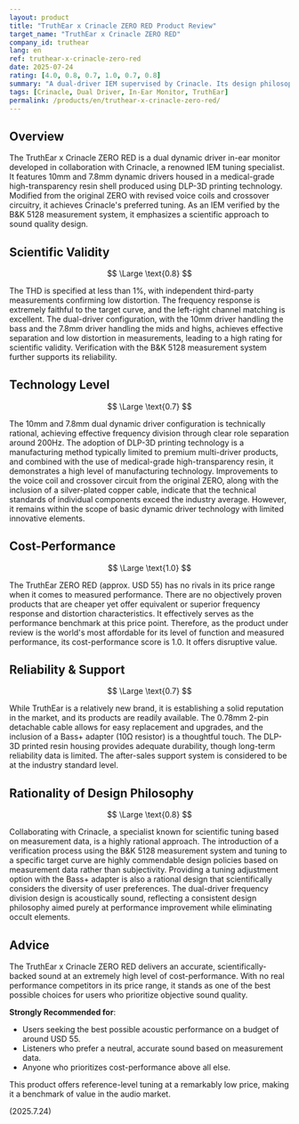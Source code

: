 ```yaml
---
layout: product
title: "TruthEar x Crinacle ZERO RED Product Review"
target_name: "TruthEar x Crinacle ZERO RED"
company_id: truthear
lang: en
ref: truthear-x-crinacle-zero-red
date: 2025-07-24
rating: [4.0, 0.8, 0.7, 1.0, 0.7, 0.8]
summary: "A dual-driver IEM supervised by Crinacle. Its design philosophy, based on scientific evidence, is highly commendable, and its measured performance is excellent. With no cheaper competitors offering equivalent or better performance, it achieves the best cost-performance in its price range, making it a price-disruptive product."
tags: [Crinacle, Dual Driver, In-Ear Monitor, TruthEar]
permalink: /products/en/truthear-x-crinacle-zero-red/
---
```

## Overview

The TruthEar x Crinacle ZERO RED is a dual dynamic driver in-ear monitor developed in collaboration with Crinacle, a renowned IEM tuning specialist. It features 10mm and 7.8mm dynamic drivers housed in a medical-grade high-transparency resin shell produced using DLP-3D printing technology. Modified from the original ZERO with revised voice coils and crossover circuitry, it achieves Crinacle's preferred tuning. As an IEM verified by the B&K 5128 measurement system, it emphasizes a scientific approach to sound quality design.

## Scientific Validity

$$ \Large \text{0.8} $$

The THD is specified at less than 1%, with independent third-party measurements confirming low distortion. The frequency response is extremely faithful to the target curve, and the left-right channel matching is excellent. The dual-driver configuration, with the 10mm driver handling the bass and the 7.8mm driver handling the mids and highs, achieves effective separation and low distortion in measurements, leading to a high rating for scientific validity. Verification with the B&K 5128 measurement system further supports its reliability.

## Technology Level

$$ \Large \text{0.7} $$

The 10mm and 7.8mm dual dynamic driver configuration is technically rational, achieving effective frequency division through clear role separation around 200Hz. The adoption of DLP-3D printing technology is a manufacturing method typically limited to premium multi-driver products, and combined with the use of medical-grade high-transparency resin, it demonstrates a high level of manufacturing technology. Improvements to the voice coil and crossover circuit from the original ZERO, along with the inclusion of a silver-plated copper cable, indicate that the technical standards of individual components exceed the industry average. However, it remains within the scope of basic dynamic driver technology with limited innovative elements.

## Cost-Performance

$$ \Large \text{1.0} $$

The TruthEar ZERO RED (approx. USD 55) has no rivals in its price range when it comes to measured performance. There are no objectively proven products that are cheaper yet offer equivalent or superior frequency response and distortion characteristics. It effectively serves as the performance benchmark at this price point. Therefore, as the product under review is the world's most affordable for its level of function and measured performance, its cost-performance score is 1.0. It offers disruptive value.

## Reliability & Support

$$ \Large \text{0.7} $$

While TruthEar is a relatively new brand, it is establishing a solid reputation in the market, and its products are readily available. The 0.78mm 2-pin detachable cable allows for easy replacement and upgrades, and the inclusion of a Bass+ adapter (10Ω resistor) is a thoughtful touch. The DLP-3D printed resin housing provides adequate durability, though long-term reliability data is limited. The after-sales support system is considered to be at the industry standard level.

## Rationality of Design Philosophy

$$ \Large \text{0.8} $$

Collaborating with Crinacle, a specialist known for scientific tuning based on measurement data, is a highly rational approach. The introduction of a verification process using the B&K 5128 measurement system and tuning to a specific target curve are highly commendable design policies based on measurement data rather than subjectivity. Providing a tuning adjustment option with the Bass+ adapter is also a rational design that scientifically considers the diversity of user preferences. The dual-driver frequency division design is acoustically sound, reflecting a consistent design philosophy aimed purely at performance improvement while eliminating occult elements.

## Advice

The TruthEar x Crinacle ZERO RED delivers an accurate, scientifically-backed sound at an extremely high level of cost-performance. With no real performance competitors in its price range, it stands as one of the best possible choices for users who prioritize objective sound quality.

**Strongly Recommended for**:
- Users seeking the best possible acoustic performance on a budget of around USD 55.
- Listeners who prefer a neutral, accurate sound based on measurement data.
- Anyone who prioritizes cost-performance above all else.

This product offers reference-level tuning at a remarkably low price, making it a benchmark of value in the audio market.

(2025.7.24)